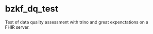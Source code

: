 # bzkf_dq_test
Test of data quality assessment with trino and great expenctations on a FHIR server.
